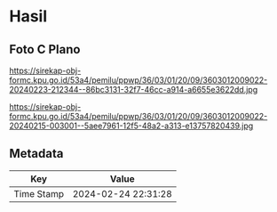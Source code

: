 # Hasil

## Foto C Plano

https://sirekap-obj-formc.kpu.go.id/53a4/pemilu/ppwp/36/03/01/20/09/3603012009022-20240223-212344--86bc3131-32f7-46cc-a914-a6655e3622dd.jpg

https://sirekap-obj-formc.kpu.go.id/53a4/pemilu/ppwp/36/03/01/20/09/3603012009022-20240215-003001--5aee7961-12f5-48a2-a313-e13757820439.jpg


## Metadata

| Key        | Value               |
| ---------- | ------------------- |
| Time Stamp | 2024-02-24 22:31:28 |




